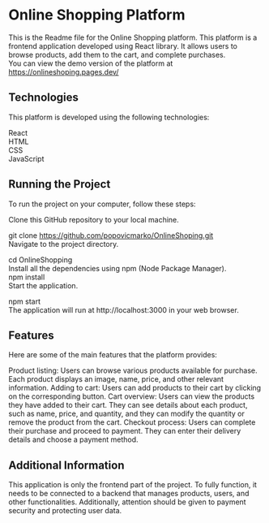 ﻿# Online Shopping Platform
This is the Readme file for the Online Shopping platform. This platform is a frontend application developed using React library. It allows users to browse products, add them to the cart, and complete purchases.<br />
You can view the demo version of the platform at https://onlineshoping.pages.dev/


## Technologies
This platform is developed using the following technologies: <br />

React <br />
HTML <br />
CSS <br />
JavaScript <br />
## Running the Project
To run the project on your computer, follow these steps: <br /> 

Clone this GitHub repository to your local machine.

git clone https://github.com/popovicmarko/OnlineShoping.git <br />
Navigate to the project directory.<br />

cd OnlineShopping<br />
Install all the dependencies using npm (Node Package Manager).<br />
npm install<br />
Start the application.<br />

npm start<br />
The application will run at http://localhost:3000 in your web browser.

## Features
Here are some of the main features that the platform provides: <br />

Product listing: Users can browse various products available for purchase. Each product displays an image, name, price, and other relevant information.
Adding to cart: Users can add products to their cart by clicking on the corresponding button.
Cart overview: Users can view the products they have added to their cart. They can see details about each product, such as name, price, and quantity, and they can modify the quantity or remove the product from the cart.
Checkout process: Users can complete their purchase and proceed to payment. They can enter their delivery details and choose a payment method.
## Additional Information
This application is only the frontend part of the project. To fully function, it needs to be connected to a backend that manages products, users, and other functionalities. Additionally, attention should be given to payment security and protecting user data.


